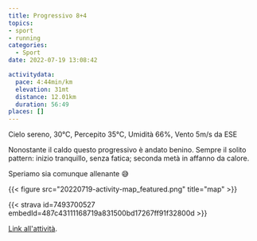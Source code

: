 ```yaml
---
title: Progressivo 8+4
topics:
- sport
- running
categories:
  - Sport
date: 2022-07-19 13:08:42

activitydata:
  pace: 4:44min/km
  elevation: 31mt
  distance: 12.01km
  duration: 56:49
places: []
---
```


Cielo sereno, 30°C, Percepito 35°C, Umidità 66%, Vento 5m/s da ESE

<!--more-->

Nonostante il caldo questo progressivo è andato benino. Sempre il solito pattern: inizio tranquillo, senza fatica; seconda metà in affanno da calore.

Speriamo sia comunque allenante 😅


{{< figure src="20220719-activity-map_featured.png" title="map" >}}


{{< strava id=7493700527 embedId=487c43111168719a831500bd17267ff91f32800d >}}

[Link all'attività](https://strava.com/activities/7493700527).
